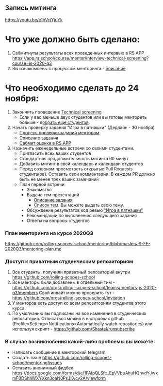 ## Запись митинга 
https://youtu.be/e1hVcjYjuYk

# Что уже должно быть сделано:
1. Сабмитнуты результаты всех проведенных интервью в RS APP https://app.rs.school/course/mentor/interview-technical-screening?course=js-2020-q3
2. Вы ознакомлены с процессом менторинга - [описание](https://docs.rs.school/#/rs-school-mentor?id=%d0%92-%d1%87%d0%b5%d0%bc-%d0%b7%d0%b0%d0%ba%d0%bb%d1%8e%d1%87%d0%b0%d0%b5%d1%82%d1%81%d1%8f-%d0%bc%d0%b5%d0%bd%d1%82%d0%be%d1%80%d0%b8%d0%bd%d0%b3-%d0%b2-rs-school)

# Что необходимо сделать до 24 ноября:
1. Закончить проведение [Technical screening](https://github.com/rolling-scopes-school/mentoring/blob/master/JS-FE-2020Q3/how-to-get-mentees.md#%D0%B4%D0%BE%D0%B1%D0%BE%D1%80-%D1%81%D1%82%D1%83%D0%B4%D0%B5%D0%BD%D1%82%D0%BE%D0%B2)
    - Если у вас меньше двух студентов или вы готовы менторить больше - [добрать еще студентов](https://github.com/rolling-scopes-school/mentoring/blob/master/JS-FE-2020Q3/how-to-get-mentees.md#%D0%B4%D0%BE%D0%B1%D0%BE%D1%80-%D1%81%D1%82%D1%83%D0%B4%D0%B5%D0%BD%D1%82%D0%BE%D0%B2).
2. Начать проверку задания "Игра в пятнашки" (Дедлайн - 30 ноября)
    - [Процесс проверки заданий ментором](https://docs.rs.school/#/pull-request-review-process)
    - [Описание задания](https://github.com/rolling-scopes-school/tasks/blob/master/tasks/gem-pazzle/codejam-the-gem-puzzle.md)
    - [Сабмит оценки в RS APP](https://app.rs.school/course/mentor/submit-review?course=js-2020-q3)
3. Назначить еженедельные встречи со своими студентами.
    - Пригласить всех ваших студентов
    - Стандартная продолжительность митинга 60 минут
    - Добавить митинг в свой календарь и календари студентов
    - Перед созвоном просмотреть открытые Pull Requests студента(ов). Оставить свои комментарии. В каждом PR должно быть не менее трех ваших замечаний
    - План первой встречи: 
        - Знакомство
        - Выдача тем презентаций
            - [Описание задания](https://github.com/rolling-scopes-school/tasks/blob/master/tasks/presentation.md)
            - [Список тем](https://github.com/rolling-scopes-school/tasks/blob/master/tasks/presentation-topics.md). Вы можете выдать свою тему.
        - Обсуждение результатов код ревью ["Игра в пятнашки"](https://github.com/rolling-scopes-school/tasks/blob/master/tasks/gem-pazzle/codejam-the-gem-puzzle.md)
        - Рекомендации по выполнению следующего задания
        - Ответы на вопросы студентов 
   
### План менторинга на курсе 2020Q3  
 https://github.com/rolling-scopes-school/mentoring/blob/master/JS-FE-2020Q3/mentoring-plan.md
    
### Доступ к приватным студенческим репозиториям
1. Все студенты, получили приватный репозиторий внутри https://github.com/rolling-scopes-school
2. Все менторы были добавлены в отдельный тим - https://github.com/orgs/rolling-scopes-school/teams/mentors-js-2020-q3/members 
Свой инвайт можно проверить тут - https://github.com/orgs/rolling-scopes-school/invitation
3. У менторов есть доступ ко всем репозиториям студентов этого курса.
4. По умолчанию вы подписаны на все изменения в студенческих репозитория. Отписаться можно в настройках github (Profile>Settings>Notifications>Automatically watch repositories) или используя скрипт - https://github.com/Shastel/runsubscribe

### В случае возникновения какой-либо проблемы вы можете:
- Написать сообщение в менторский telegram 
- Создать issue https://github.com/rolling-scopes-school/mentoring/issues
- Оставить анонимный фидбек https://docs.google.com/forms/d/e/1FAIpQLSfc_EpVVbuAhuHQnvdYJwxmF0DShhWXYXkn3oaN0PsJKvcy2A/viewform
